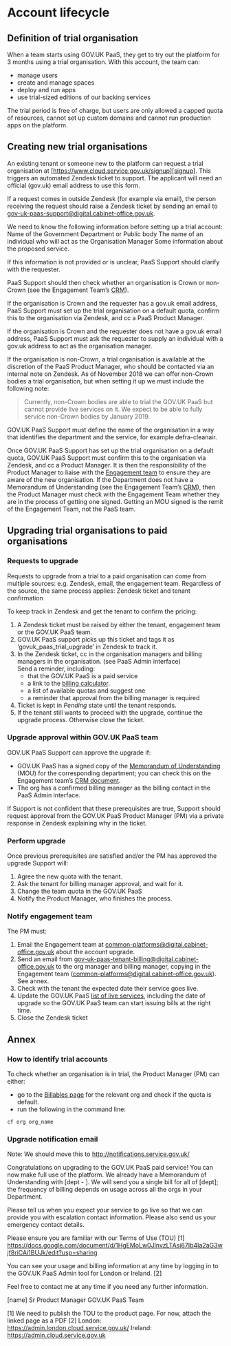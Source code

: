 # Account lifecycle

## Definition of trial organisation

When a team starts using GOV.UK PaaS, they get to try out the platform for 3 months using a trial organisation. With this account, the team can:

- manage users
- create and manage spaces
- deploy and run apps
- use trial-sized editions of our backing services

The trial period is free of charge, but users are only allowed a capped quota of resources, cannot set up custom domains and cannot run production apps on the platform.

## Creating new trial organisations

An existing tenant or someone new to the platform can request a trial
organisation at [https://www.cloud.service.gov.uk/signup][signup]. This
triggers an automated Zendesk ticket to support. The applicant will need an
official (gov.uk) email address to use this form.

If a request comes in outside Zendesk (for example via email), the person
receiving the request should raise a Zendesk ticket by sending an email to
[gov-uk-paas-support@digital.cabinet-office.gov.uk][support email].

We need to know the following information before setting up a trial account:
Name of the Government Department or Public body The name of an individual who
will act as the Organisation Manager Some information about the proposed
service.

If this information is not provided or is unclear, PaaS Support should clarify
with the requester.

PaaS Support should then check whether an organisation is Crown or non-Crown
(see the Engagement Team’s [CRM][engagement team's CRM]).

If the organisation is Crown and the requester has a gov.uk email address, PaaS
Support must set up the trial organisation on a default quota, confirm this to
the organisation via Zendesk, and cc a PaaS Product Manager.

If the organisation is Crown and the requester does not have a gov.uk email
address, PaaS Support must ask the requester to supply an individual with a
gov.uk address to act as the organisation manager.

If the organisation is non-Crown, a trial organisation is available at the
discretion of the PaaS Product Manager, who should be contacted via an internal
note on Zendesk. As of November 2018 we can offer non-Crown bodies a trial
organisation, but when setting it up we must include the following note:

> Currently, non-Crown bodies are able to trial the GOV.UK PaaS but cannot
provide live services on it. We expect to be able to fully service non-Crown
bodies by January 2019.

GOV.UK PaaS Support must define the name of the organisation in a way that
identifies the department and the service, for example defra-cleanair.

Once GOV.UK PaaS Support has set up the trial organisation on a default quota,
GOV.UK PaaS Support must confirm this to the organisation via Zendesk, and cc a
Product Manager. It is then the responsibility of the Product Manager to liaise
with the [Engagement team][engagement team email] to ensure they are aware of
the new organisation. If the Department does not have a Memorandum of
Understanding (see the Engagement Team’s [CRM][engagement team's CRM]), then
the Product Manager must check with the Engagement Team whether they are in the
process of getting one signed. Getting an MOU signed is the remit of the
Engagement Team, not the PaaS team.

## Upgrading trial organisations to paid organisations

### Requests to upgrade

Requests to upgrade from a trial to a paid organisation can come from multiple sources: e.g. Zendesk, email, the engagement team. Regardless of the source, the same process applies:
Zendesk ticket and tenant confirmation

To keep track in Zendesk and get the tenant to confirm the pricing:

1. A Zendesk ticket must be raised by either the tenant, engagement team or the GOV.UK PaaS team.
2. GOV.UK PaaS support picks up this ticket and tags it as ‘govuk_paas_trial_upgrade’ in Zendesk to track it.
3. In the Zendesk ticket, cc in the organisation managers and billing managers in the organisation. (see PaaS Admin interface)  
Send a reminder, including:
    - that the GOV.UK PaaS is a paid service 
    - a link to the [billing calculator](https://admin.cloud.service.gov.uk/calculator).
    - a list of available quotas and suggest one
    - a reminder that approval from the billing manager is required 
4. Ticket is kept in _Pending_ state until the tenant responds. 
5. If the tenant still wants to proceed with the upgrade, continue the upgrade process. Otherwise close the ticket.

### Upgrade approval within GOV.UK PaaS team

GOV.UK PaaS Support can approve the upgrade if: 

 - GOV.UK PaaS has a signed copy of the [Memorandum of Understanding](https://docs.google.com/spreadsheets/d/1HSYj4EEW-Fr6WPaKvYYM_I45Xgay1-707k1Elajgdh8/edit?ts=5b8801d5#gid=939993178) (MOU) for the corresponding department; you can check this on the Engagement team’s [CRM document](https://docs.google.com/spreadsheets/d/1HSYj4EEW-Fr6WPaKvYYM_I45Xgay1-707k1Elajgdh8/edit?ts=5b8801d5#gid=939993178).
 - The org has a confirmed billing manager as the billing contact in the PaaS Admin interface. 

If Support is not confident that these prerequisites are true, Support should request approval from the GOV.UK PaaS Product Manager (PM) via a private response in Zendesk explaining why in the ticket.

### Perform upgrade

Once previous prerequisites are satisfied and/or the PM has approved the upgrade Support will: 

1. Agree the new quota with the tenant.
2. Ask the tenant for billing manager approval, and wait for it.
3. Change the team quota in the GOV.UK PaaS
4. Notify the Product Manager, who finishes the process.

### Notify engagement team

The PM must:

1. Email the Engagement team at common-platforms@digital.cabinet-office.gov.uk about the account upgrade.
2. Send an email from gov-uk-paas-tenant-billing@digital.cabinet-office.gov.uk to the org manager and billing manager, copying in the Engagement team (common-platforms@digital.cabinet-office.gov.uk). See annex.
3. Check with the tenant the expected date their service goes live. 
4. Update the GOV.UK PaaS [list of live services](https://docs.google.com/spreadsheets/d/1iI39lXMaLEVskv5hFI7C0TMAWvGCE_msAITbcEZb1V8/edit#gid=267936930), including the date of upgrade so the GOV.UK PaaS team can start issuing bills at the right time.
5. Close the Zendesk ticket


## Annex

### How to identify trial accounts

To check whether an organisation is in trial, the Product Manager (PM) can either:

- go to the [Billables page](https://admin.cloud.service.gov.uk/reports/cost/2018-07) for the relevant org and check if the quota is default.
- run the following in the command line:

```
cf org org_name
```

### Upgrade notification email

Note: We should move this to http://notifications.service.gov.uk/


Congratulations on upgrading to the GOV.UK PaaS paid service! You can now make full use of the platform. We already have a Memorandum of Understanding with [dept - ]. We will send you a single bill for all of [dept]; the frequency of billing depends on usage across all the orgs in your Department. 

Please tell us when you expect your service to go live so that we can provide you with escalation contact information. Please also send us your emergency contact details.

Please ensure you are familiar with our Terms of Use (TOU) [1]
https://docs.google.com/document/d/1HgEMoLw0JlnvzLTAsj67Ib4Ia2aG3wjf8riCAi1BUJk/edit?usp=sharing

You can see your usage and billing information at any time by logging in to the GOV.UK PaaS Admin tool for London or Ireland. [2]

Feel free to contact me at any time if you need any further information.

[name]
Sr Product Manager
GOV.UK PaaS Team

[1] We need to publish the TOU to the product page. For now, attach the linked page as a PDF
[2] London: https://admin.london.cloud.service.gov.uk/ Ireland: https://admin.cloud.service.gov.uk

[signup]: https://www.cloud.service.gov.uk/signup
[support email]: mailto:gov-uk-paas-support@digital.cabinet-office.gov.uk
[engagement team's CRM]: https://docs.google.com/spreadsheets/d/1HSYj4EEW-Fr6WPaKvYYM_I45Xgay1-707k1Elajgdh8/edit?ts=5b8801d5#gid=939993178
[engagement team email]: mailto:common-platforms@digital.cabinet-office.gov.uk

